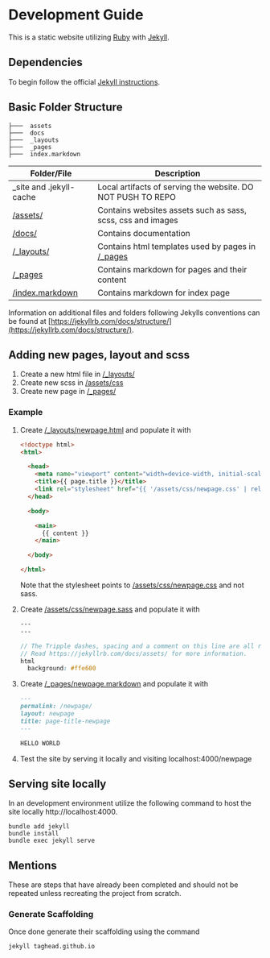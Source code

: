 # Development Guide

This is a static website utilizing [Ruby](https://www.ruby-lang.org/en/) with [Jekyll](https://jekyllrb.com).


## Dependencies

To begin follow the official [Jekyll instructions](https://jekyllrb.com/docs/installation/).

## Basic Folder Structure

```
├───  assets
├───  docs
├───  _layouts
├───  _pages
├───  index.markdown
```

|Folder/File|Description|
|----|----|
|_site and .jekyll-cache              |  Local artifacts of serving the website. DO NOT PUSH TO REPO |
|[/assets/](/assets/)                 |  Contains websites assets such as sass, scss, css and images |
|[/docs/](/docs/)                     |  Contains documentation |
|[/_layouts/](/_layouts/)             |  Contains html templates used by pages in [/_pages](/_pages/) |
|[/_pages](/_pages/)                  |  Contains markdown for pages and their content
|[/index.markdown](/index.markdown)   |  Contains markdown for index page

Information on additional files and folders following Jekylls conventions can be found at [https://jekyllrb.com/docs/structure/](https://jekyllrb.com/docs/structure/). 

## Adding new pages, layout and scss

1. Create a new html file in [/_layouts/](/_layouts/)
2. Create new scss in [/assets/css](/assets/css/)
3. Create new page in [/_pages/](/_pages/)

### Example

1. Create [/_layouts/newpage.html](/_layouts/newpage.html) and populate it with

    ```html
    <!doctype html>
    <html>

      <head>
        <meta name="viewport" content="width=device-width, initial-scale=1.0, shrink-to-fit=no"     charset="utf-8">
        <title>{{ page.title }}</title>
        <link rel="stylesheet" href="{{ '/assets/css/newpage.css' | relative_url }}" type="text/css" />
      </head>

      <body>

        <main>
          {{ content }}
        </main>

      </body>

    </html>
    ```
    Note that the stylesheet points to [/assets/css/newpage.css](/assets/css/newpage.css) and not sass.


2. Create [/assets/css/newpage.sass](/assets/css/newpage.sass) and populate it with 
    ```scss
    ---
    ---
    
    // The Tripple dashes, spacing and a comment on this line are all required.
    // Read https://jekyllrb.com/docs/assets/ for more information.
    html
      background: #ffe600
    ```

3. Create [/_pages/newpage.markdown](/_pages/newpage.markdown) and populate it with 
    ```md
    ---
    permalink: /newpage/
    layout: newpage
    title: page-title-newpage
    ---
    
    HELLO WORLD
    ```

4. Test the site by serving it locally and visiting localhost:4000/newpage


## Serving site locally

In an development environment utilize the following command to host the site locally http://localhost:4000. 

```
bundle add jekyll
bundle install
bundle exec jekyll serve
```

## Mentions

These are steps that have already been completed and should not be repeated unless recreating the project from scratch.

### Generate Scaffolding

Once done generate their scaffolding using the command
```
jekyll taghead.github.io
```